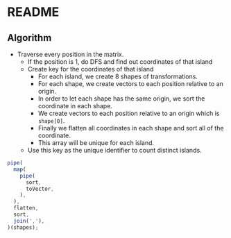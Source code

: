 # README

## Algorithm

- Traverse every position in the matrix.
  - If the position is 1, do DFS and find out coordinates of that island
  - Create key for the coordinates of that island
    - For each island, we create 8 shapes of transformations.
    - For each shape, we create vectors to each position relative to an origin.
    - In order to let each shape has the same origin, we sort the coordinate in each shape.
    - We create vectors to each position relative to an origin which is `shape[0]`.
    - Finally we flatten all coordinates in each shape and sort all of the coordinate.
    - This array will be unique for each island.
  - Use this key as the unique identifier to count distinct islands.

```js
pipe(
  map(
    pipe(
      sort,
      toVector,
    ),
  ),
  flatten,
  sort,
  join(','),
)(shapes);
```
